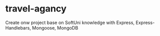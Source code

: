 # travel-agancy
Create onw project base on SoftUni knowledge with Express, Express-Handlebars, Mongoose, MongoDB

